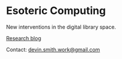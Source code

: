 # Esoteric Computing
New interventions in the digital library space.

[Research blog](research)

Contact: [devin.smith.work@gmail.com](mailto:devin.smith.work@gmail.com)
